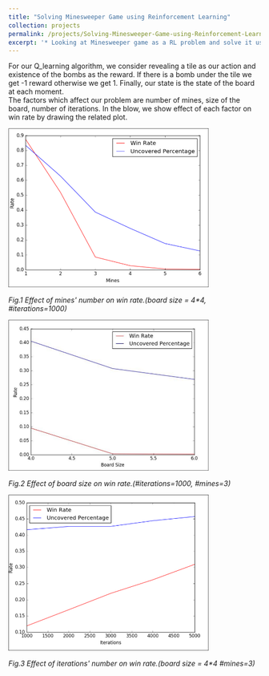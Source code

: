 ```yaml
---
title: "Solving Minesweeper Game using Reinforcement Learning"
collection: projects
permalink: /projects/Solving-Minesweeper-Game-using-Reinforcement-Learning
excerpt: '* Looking at Minesweeper game as a RL problem and solve it using Q-learning method.'
---
```

For our Q_learning algorithm, we consider revealing a tile as our action and existence of the bombs as the reward. If there is a bomb under the tile we get -1 reward otherwise we get 1. Finally, our state is the state of the board at each moment.  
The factors which affect our problem are number of mines, size of the board, number of iterations. In the blow, we show effect of each factor on win rate by drawing the related plot.



<img src="../images/mines-wr.png" width="400">

*Fig.1 Effect of mines' number on win rate.(board size = 4\*4, #iterations=1000)*

<img src="../images/bsize-wr.png" width="400">

*Fig.2 Effect of board size on win rate.(#iterations=1000, #mines=3)*

<img src="../images/it-wr.png" width="400">

*Fig.3 Effect of iterations' number on win rate.(board size = 4\*4 #mines=3)*